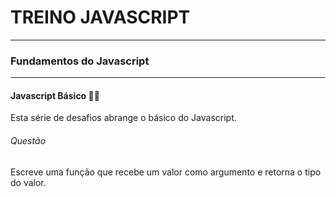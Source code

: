 # TREINO JAVASCRIPT #
---
### Fundamentos do Javascript ###
---
#### Javascript Básico 👨‍💻
Esta série de desafios abrange o básico do Javascript.
###### Questão
Escreve uma função que recebe um valor como argumento e retorna o tipo do valor.